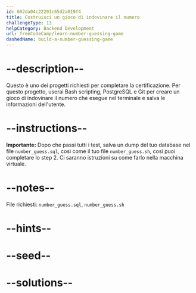 ```yaml
---
id: 602da04c22201c65d2a019f4
title: Costruisci un gioco di indovinare il numero
challengeType: 13
helpCategory: Backend Development
url: freeCodeCamp/learn-number-guessing-game
dashedName: build-a-number-guessing-game
---
```


# --description--

Questo è uno dei progetti richiesti per completare la certificazione. Per questo progetto, userai Bash scripting, PostgreSQL e Git per creare un gioco di indovinare il numero che esegue nel terminale e salva le informazioni dell'utente.

# --instructions--

**Importante:** Dopo che passi tutti i test, salva un dump del tuo database nel file `number_guess.sql`, così come il tuo file `number_guess.sh`, così puoi completare lo step 2. Ci saranno istruzioni su come farlo nella macchina virtuale.

# --notes--

File richiesti: `number_guess.sql`, `number_guess.sh`

# --hints--

# --seed--

# --solutions--
